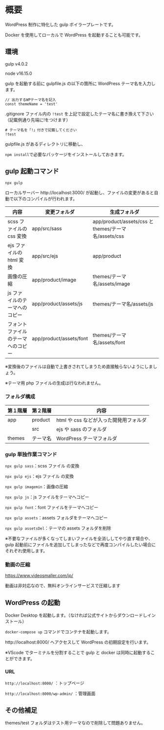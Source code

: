 # 概要

WordPress 制作に特化した gulp ボイラープレートです。

Docker を使用してローカルで WordPress を起動することも可能です。

## 環境

gulp v4.0.2

node v16.15.0

gulp を起動する前に gulpfile.js の以下の箇所に WordPress テーマ名を入力します。

```
// 出力するWPテーマ名を記入
const themeName = 'test'
```

.gitignore ファイル内の `!test` を上記で設定したテーマ名に書き換えて下さい（記載例通り先端に!をつけます）

```
# テーマ名を「!」付きで記載してください
!test
```

gulpfile.js があるディレクトリに移動し、

`npm install`で必要なパッケージをインストールしておきます。

## gulp 起動コマンド

`npx gulp`

ローカルサーバー http://localhost:3000/ が起動し、ファイルの変更があると自動で以下のコンパイルが行われます。

| 内容                               | 変更フォルダ            | 生成フォルダ                                         |
| ---------------------------------- | ----------------------- | ---------------------------------------------------- |
| scss ファイルの css 変換           | app/src/sass            | app/product/assets/css と themes/テーマ名/assets/css |
| ejs ファイルの html 変換           | app/src/ejs             | app/product                                          |
| 画像の圧縮                         | app/product/image       | themes/テーマ名/assets/image                         |
| js ファイルのテーマへのコピー      | app/product/assets/js   | themes/テーマ名/assets/js                            |
| フォントファイルのテーマへのコピー | app/product/assets/font | themes/テーマ名/assets/font                          |

※変換後のファイルは自動で上書きされてしまうため直接触らないようにしましょう。

※テーマ用 php ファイルの生成は行なわれません。

### フォルダ構成

| 第１階層 | 第２階層 | 内容                                   |
| -------- | -------- | -------------------------------------- |
| app      | product  | html や css などが入った開発用フォルダ |
|          | src      | ejs や sass のフォルダ                 |
| themes   | テーマ名 | WordPress テーマフォルダ               |

### gulp 単独作業コマンド

`npx gulp sass`：scss ファイル の変換

`npx gulp ejs`：ejs ファイル の変換

`npx gulp imagemin`：画像の圧縮

`npx gulp js`：js ファイルをテーマへコピー

`npx gulp font`：font ファイルをテーマへコピー

`npx gulp assets`：assets フォルダをテーマへコピー

`npx gulp assetsDel`：テーマの assets フォルダを削除

※不要なファイルが多くなってしまいファイルを全消ししてやり直す場合や、gulp 起動前にファイルを追加してしまったなどで再度コンパイルしたい場合にそれぞれ使用します。

### 動画の圧縮

https://www.videosmaller.com/jp/

動画は非対応なので、無料オンラインサービスで圧縮します

## WordPress の起動

Docker Desktop を起動します。（なければ公式サイトからダウンロードしインストール）

`docker-compose up` コマンドでコンテナを起動します。

http://localhost:8000/ へアクセスして WordPress の初期設定を行います。

※VScode でターミナルを分割することで gulp と docker は同時に起動することができます。

### URL

`http://localhost:8000/` ：トップページ

`http://localhost:8000/wp-admin/` ：管理画面

## その他補足

themes/test フォルダはテスト用テーマなので削除して問題ありません。
